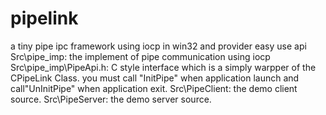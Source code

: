# pipelink
a tiny pipe ipc framework using  iocp in win32 and provider easy use api
Src\pipe_imp: 	the implement of pipe communication using iocp
Src\pipe_imp\PipeApi.h:   C style interface  which is a simply warpper of the  CPipeLink Class. 
you must call "InitPipe"  when application launch and call"UnInitPipe" when application exit.
Src\PipeClient: the demo client source.
Src\PipeServer: the demo server source.
